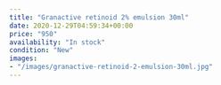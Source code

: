 ```yaml
---
title: "Granactive retinoid 2% emulsion 30ml"
date: 2020-12-29T04:59:34+00:00
price: "950"
availability: "In stock"
condition: "New"
images:
- "/images/granactive-retinoid-2-emulsion-30ml.jpg"
---
```


